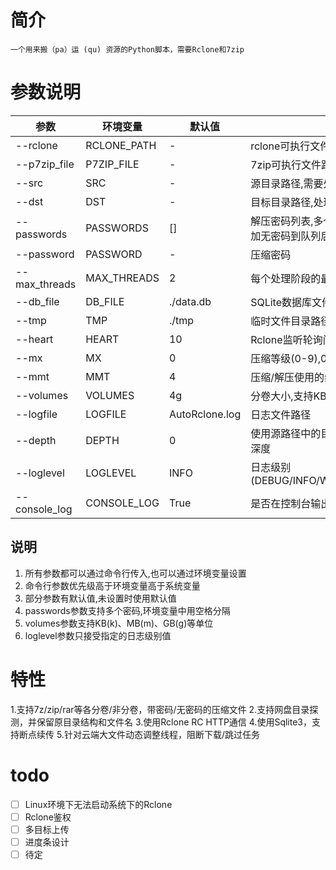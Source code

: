 # 简介
    一个用来搬（pa）运 (qu) 资源的Python脚本，需要Rclone和7zip

# 参数说明

| 参数 | 环境变量 | 默认值 | 说明                           |
|------|----------|--------|------------------------------|
| --rclone | RCLONE_PATH | - | rclone可执行文件路径                |
| --p7zip_file | P7ZIP_FILE | - | 7zip可执行文件路径                  |
| --src | SRC | - | 源目录路径,需要处理的文件目录              |
| --dst | DST | - | 目标目录路径,处理后文件的存放目录            |
| --passwords | PASSWORDS | [] | 解压密码列表,多个密码用空格分隔，将自动添加无密码到队列后 |
| --password | PASSWORD | - | 压缩密码                         |
| --max_threads | MAX_THREADS | 2 | 每个处理阶段的最大并发任务数               |
| --db_file | DB_FILE | ./data.db | SQLite数据库文件路径                |
| --tmp | TMP | ./tmp | 临时文件目录路径                     |
| --heart | HEART | 10 | Rclone监听轮询间隔时间(秒)            |
| --mx | MX | 0 | 压缩等级(0-9),0表示仅存储             |
| --mmt | MMT | 4 | 压缩/解压使用的线程数                  |
| --volumes | VOLUMES | 4g | 分卷大小,支持KB/MB/GB单位            |
| --logfile | LOGFILE | AutoRclone.log | 日志文件路径                       |
| --depth | DEPTH | 0 | 使用源路径中的目录作为最终文件夹名的探测深度       |
| --loglevel | LOGLEVEL | INFO | 日志级别(DEBUG/INFO/WARNING/ERROR/CRITICAL) |
| --console_log | CONSOLE_LOG | True | 是否在控制台输出日志                   |

## 说明
1. 所有参数都可以通过命令行传入,也可以通过环境变量设置
2. 命令行参数优先级高于环境变量高于系统变量
3. 部分参数有默认值,未设置时使用默认值
4. passwords参数支持多个密码,环境变量中用空格分隔
5. volumes参数支持KB(k)、MB(m)、GB(g)等单位
6. loglevel参数只接受指定的日志级别值

# 特性
1.支持7z/zip/rar等各分卷/非分卷，带密码/无密码的压缩文件
2.支持网盘目录探测，并保留原目录结构和文件名
3.使用Rclone RC HTTP通信
4.使用Sqlite3，支持断点续传
5.针对云端大文件动态调整线程，阻断下载/跳过任务

# todo

- [ ] Linux环境下无法启动系统下的Rclone
- [ ] Rclone鉴权
- [ ] 多目标上传
- [ ] 进度条设计
- [ ] 待定
